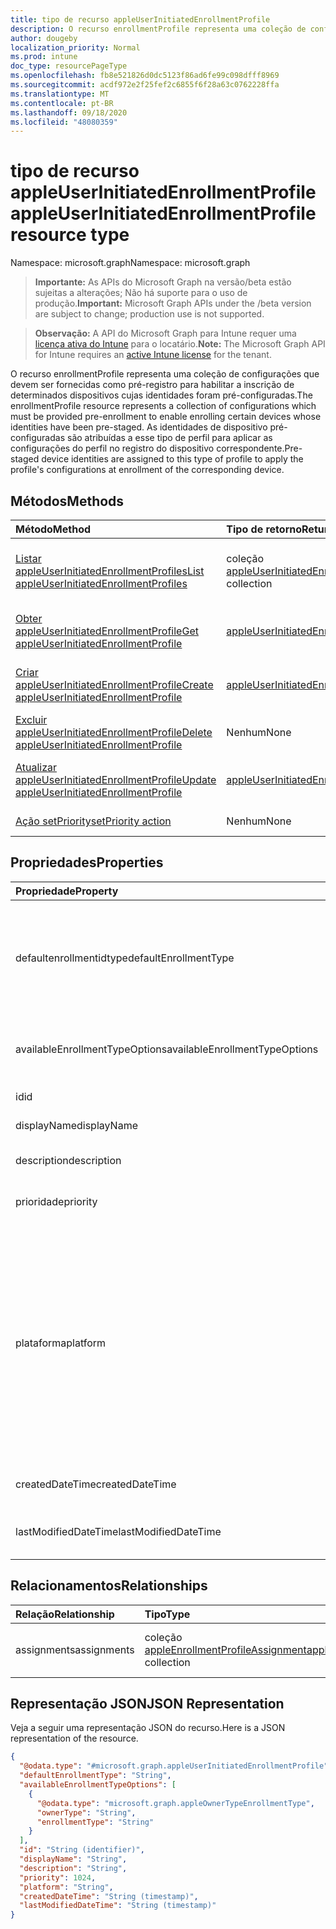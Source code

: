 ```yaml
---
title: tipo de recurso appleUserInitiatedEnrollmentProfile
description: O recurso enrollmentProfile representa uma coleção de configurações que devem ser fornecidas como pré-registro para habilitar a inscrição de determinados dispositivos cujas identidades foram pré-configuradas. As identidades de dispositivo pré-configuradas são atribuídas a esse tipo de perfil para aplicar as configurações do perfil no registro do dispositivo correspondente.
author: dougeby
localization_priority: Normal
ms.prod: intune
doc_type: resourcePageType
ms.openlocfilehash: fb8e521826d0dc5123f86ad6fe99c098dfff8969
ms.sourcegitcommit: acdf972e2f25fef2c6855f6f28a63c0762228ffa
ms.translationtype: MT
ms.contentlocale: pt-BR
ms.lasthandoff: 09/18/2020
ms.locfileid: "48080359"
---
```

# <a name="appleuserinitiatedenrollmentprofile-resource-type"></a><span data-ttu-id="38805-104">tipo de recurso appleUserInitiatedEnrollmentProfile</span><span class="sxs-lookup"><span data-stu-id="38805-104">appleUserInitiatedEnrollmentProfile resource type</span></span>

<span data-ttu-id="38805-105">Namespace: microsoft.graph</span><span class="sxs-lookup"><span data-stu-id="38805-105">Namespace: microsoft.graph</span></span>

> <span data-ttu-id="38805-106">**Importante:** As APIs do Microsoft Graph na versão/beta estão sujeitas a alterações; Não há suporte para o uso de produção.</span><span class="sxs-lookup"><span data-stu-id="38805-106">**Important:** Microsoft Graph APIs under the /beta version are subject to change; production use is not supported.</span></span>

> <span data-ttu-id="38805-107">**Observação:** A API do Microsoft Graph para Intune requer uma [licença ativa do Intune](https://go.microsoft.com/fwlink/?linkid=839381) para o locatário.</span><span class="sxs-lookup"><span data-stu-id="38805-107">**Note:** The Microsoft Graph API for Intune requires an [active Intune license](https://go.microsoft.com/fwlink/?linkid=839381) for the tenant.</span></span>

<span data-ttu-id="38805-108">O recurso enrollmentProfile representa uma coleção de configurações que devem ser fornecidas como pré-registro para habilitar a inscrição de determinados dispositivos cujas identidades foram pré-configuradas.</span><span class="sxs-lookup"><span data-stu-id="38805-108">The enrollmentProfile resource represents a collection of configurations which must be provided pre-enrollment to enable enrolling certain devices whose identities have been pre-staged.</span></span> <span data-ttu-id="38805-109">As identidades de dispositivo pré-configuradas são atribuídas a esse tipo de perfil para aplicar as configurações do perfil no registro do dispositivo correspondente.</span><span class="sxs-lookup"><span data-stu-id="38805-109">Pre-staged device identities are assigned to this type of profile to apply the profile's configurations at enrollment of the corresponding device.</span></span>

## <a name="methods"></a><span data-ttu-id="38805-110">Métodos</span><span class="sxs-lookup"><span data-stu-id="38805-110">Methods</span></span>
|<span data-ttu-id="38805-111">Método</span><span class="sxs-lookup"><span data-stu-id="38805-111">Method</span></span>|<span data-ttu-id="38805-112">Tipo de retorno</span><span class="sxs-lookup"><span data-stu-id="38805-112">Return Type</span></span>|<span data-ttu-id="38805-113">Descrição</span><span class="sxs-lookup"><span data-stu-id="38805-113">Description</span></span>|
|:---|:---|:---|
|[<span data-ttu-id="38805-114">Listar appleUserInitiatedEnrollmentProfiles</span><span class="sxs-lookup"><span data-stu-id="38805-114">List appleUserInitiatedEnrollmentProfiles</span></span>](../api/intune-enrollment-appleuserinitiatedenrollmentprofile-list.md)|<span data-ttu-id="38805-115">coleção [appleUserInitiatedEnrollmentProfile](../resources/intune-enrollment-appleuserinitiatedenrollmentprofile.md)</span><span class="sxs-lookup"><span data-stu-id="38805-115">[appleUserInitiatedEnrollmentProfile](../resources/intune-enrollment-appleuserinitiatedenrollmentprofile.md) collection</span></span>|<span data-ttu-id="38805-116">Listar Propriedades e relações dos objetos [appleUserInitiatedEnrollmentProfile](../resources/intune-enrollment-appleuserinitiatedenrollmentprofile.md) .</span><span class="sxs-lookup"><span data-stu-id="38805-116">List properties and relationships of the [appleUserInitiatedEnrollmentProfile](../resources/intune-enrollment-appleuserinitiatedenrollmentprofile.md) objects.</span></span>|
|[<span data-ttu-id="38805-117">Obter appleUserInitiatedEnrollmentProfile</span><span class="sxs-lookup"><span data-stu-id="38805-117">Get appleUserInitiatedEnrollmentProfile</span></span>](../api/intune-enrollment-appleuserinitiatedenrollmentprofile-get.md)|[<span data-ttu-id="38805-118">appleUserInitiatedEnrollmentProfile</span><span class="sxs-lookup"><span data-stu-id="38805-118">appleUserInitiatedEnrollmentProfile</span></span>](../resources/intune-enrollment-appleuserinitiatedenrollmentprofile.md)|<span data-ttu-id="38805-119">Leia as propriedades e as relações do objeto [appleUserInitiatedEnrollmentProfile](../resources/intune-enrollment-appleuserinitiatedenrollmentprofile.md) .</span><span class="sxs-lookup"><span data-stu-id="38805-119">Read properties and relationships of the [appleUserInitiatedEnrollmentProfile](../resources/intune-enrollment-appleuserinitiatedenrollmentprofile.md) object.</span></span>|
|[<span data-ttu-id="38805-120">Criar appleUserInitiatedEnrollmentProfile</span><span class="sxs-lookup"><span data-stu-id="38805-120">Create appleUserInitiatedEnrollmentProfile</span></span>](../api/intune-enrollment-appleuserinitiatedenrollmentprofile-create.md)|[<span data-ttu-id="38805-121">appleUserInitiatedEnrollmentProfile</span><span class="sxs-lookup"><span data-stu-id="38805-121">appleUserInitiatedEnrollmentProfile</span></span>](../resources/intune-enrollment-appleuserinitiatedenrollmentprofile.md)|<span data-ttu-id="38805-122">Criar um novo objeto [appleUserInitiatedEnrollmentProfile](../resources/intune-enrollment-appleuserinitiatedenrollmentprofile.md) .</span><span class="sxs-lookup"><span data-stu-id="38805-122">Create a new [appleUserInitiatedEnrollmentProfile](../resources/intune-enrollment-appleuserinitiatedenrollmentprofile.md) object.</span></span>|
|[<span data-ttu-id="38805-123">Excluir appleUserInitiatedEnrollmentProfile</span><span class="sxs-lookup"><span data-stu-id="38805-123">Delete appleUserInitiatedEnrollmentProfile</span></span>](../api/intune-enrollment-appleuserinitiatedenrollmentprofile-delete.md)|<span data-ttu-id="38805-124">Nenhum</span><span class="sxs-lookup"><span data-stu-id="38805-124">None</span></span>|<span data-ttu-id="38805-125">Exclui [appleUserInitiatedEnrollmentProfile](../resources/intune-enrollment-appleuserinitiatedenrollmentprofile.md).</span><span class="sxs-lookup"><span data-stu-id="38805-125">Deletes a [appleUserInitiatedEnrollmentProfile](../resources/intune-enrollment-appleuserinitiatedenrollmentprofile.md).</span></span>|
|[<span data-ttu-id="38805-126">Atualizar appleUserInitiatedEnrollmentProfile</span><span class="sxs-lookup"><span data-stu-id="38805-126">Update appleUserInitiatedEnrollmentProfile</span></span>](../api/intune-enrollment-appleuserinitiatedenrollmentprofile-update.md)|[<span data-ttu-id="38805-127">appleUserInitiatedEnrollmentProfile</span><span class="sxs-lookup"><span data-stu-id="38805-127">appleUserInitiatedEnrollmentProfile</span></span>](../resources/intune-enrollment-appleuserinitiatedenrollmentprofile.md)|<span data-ttu-id="38805-128">Atualiza as propriedades de um objeto [appleUserInitiatedEnrollmentProfile](../resources/intune-enrollment-appleuserinitiatedenrollmentprofile.md) .</span><span class="sxs-lookup"><span data-stu-id="38805-128">Update the properties of a [appleUserInitiatedEnrollmentProfile](../resources/intune-enrollment-appleuserinitiatedenrollmentprofile.md) object.</span></span>|
|[<span data-ttu-id="38805-129">Ação setPriority</span><span class="sxs-lookup"><span data-stu-id="38805-129">setPriority action</span></span>](../api/intune-enrollment-appleuserinitiatedenrollmentprofile-setpriority.md)|<span data-ttu-id="38805-130">Nenhum</span><span class="sxs-lookup"><span data-stu-id="38805-130">None</span></span>|<span data-ttu-id="38805-131">Ainda não documentado</span><span class="sxs-lookup"><span data-stu-id="38805-131">Not yet documented</span></span>|

## <a name="properties"></a><span data-ttu-id="38805-132">Propriedades</span><span class="sxs-lookup"><span data-stu-id="38805-132">Properties</span></span>
|<span data-ttu-id="38805-133">Propriedade</span><span class="sxs-lookup"><span data-stu-id="38805-133">Property</span></span>|<span data-ttu-id="38805-134">Tipo</span><span class="sxs-lookup"><span data-stu-id="38805-134">Type</span></span>|<span data-ttu-id="38805-135">Descrição</span><span class="sxs-lookup"><span data-stu-id="38805-135">Description</span></span>|
|:---|:---|:---|
|<span data-ttu-id="38805-136">defaultenrollmentidtype</span><span class="sxs-lookup"><span data-stu-id="38805-136">defaultEnrollmentType</span></span>|[<span data-ttu-id="38805-137">appleUserInitiatedEnrollmentType</span><span class="sxs-lookup"><span data-stu-id="38805-137">appleUserInitiatedEnrollmentType</span></span>](../resources/intune-enrollment-appleuserinitiatedenrollmenttype.md)|<span data-ttu-id="38805-138">O tipo de registro de perfil padrão.</span><span class="sxs-lookup"><span data-stu-id="38805-138">The default profile enrollment type.</span></span> <span data-ttu-id="38805-139">Os valores possíveis são: `unknown`, `device`, `user`.</span><span class="sxs-lookup"><span data-stu-id="38805-139">Possible values are: `unknown`, `device`, `user`.</span></span>|
|<span data-ttu-id="38805-140">availableEnrollmentTypeOptions</span><span class="sxs-lookup"><span data-stu-id="38805-140">availableEnrollmentTypeOptions</span></span>|<span data-ttu-id="38805-141">coleção [appleOwnerTypeEnrollmentType](../resources/intune-enrollment-appleownertypeenrollmenttype.md)</span><span class="sxs-lookup"><span data-stu-id="38805-141">[appleOwnerTypeEnrollmentType](../resources/intune-enrollment-appleownertypeenrollmenttype.md) collection</span></span>|<span data-ttu-id="38805-142">Lista de opções de tipo de registro disponíveis</span><span class="sxs-lookup"><span data-stu-id="38805-142">List of available enrollment type options</span></span>|
|<span data-ttu-id="38805-143">id</span><span class="sxs-lookup"><span data-stu-id="38805-143">id</span></span>|<span data-ttu-id="38805-144">Cadeia de caracteres</span><span class="sxs-lookup"><span data-stu-id="38805-144">String</span></span>|<span data-ttu-id="38805-145">O GUID do objeto.</span><span class="sxs-lookup"><span data-stu-id="38805-145">The GUID for the object</span></span>|
|<span data-ttu-id="38805-146">displayName</span><span class="sxs-lookup"><span data-stu-id="38805-146">displayName</span></span>|<span data-ttu-id="38805-147">Cadeia de caracteres</span><span class="sxs-lookup"><span data-stu-id="38805-147">String</span></span>|<span data-ttu-id="38805-148">Nome do perfil</span><span class="sxs-lookup"><span data-stu-id="38805-148">Name of the profile</span></span>|
|<span data-ttu-id="38805-149">description</span><span class="sxs-lookup"><span data-stu-id="38805-149">description</span></span>|<span data-ttu-id="38805-150">String</span><span class="sxs-lookup"><span data-stu-id="38805-150">String</span></span>|<span data-ttu-id="38805-151">Descrição do perfil</span><span class="sxs-lookup"><span data-stu-id="38805-151">Description of the profile</span></span>|
|<span data-ttu-id="38805-152">prioridade</span><span class="sxs-lookup"><span data-stu-id="38805-152">priority</span></span>|<span data-ttu-id="38805-153">Int32</span><span class="sxs-lookup"><span data-stu-id="38805-153">Int32</span></span>|<span data-ttu-id="38805-154">Prioridade, 0 é a maior</span><span class="sxs-lookup"><span data-stu-id="38805-154">Priority, 0 is highest</span></span>|
|<span data-ttu-id="38805-155">plataforma</span><span class="sxs-lookup"><span data-stu-id="38805-155">platform</span></span>|[<span data-ttu-id="38805-156">devicePlatformType</span><span class="sxs-lookup"><span data-stu-id="38805-156">devicePlatformType</span></span>](../resources/intune-shared-deviceplatformtype.md)|<span data-ttu-id="38805-157">A plataforma do dispositivo.</span><span class="sxs-lookup"><span data-stu-id="38805-157">The platform of the Device.</span></span> <span data-ttu-id="38805-158">Os valores possíveis são: `android`, `androidForWork`, `iOS`, `macOS`, `windowsPhone81`, `windows81AndLater`, `windows10AndLater`, `androidWorkProfile`, `unknown`.</span><span class="sxs-lookup"><span data-stu-id="38805-158">Possible values are: `android`, `androidForWork`, `iOS`, `macOS`, `windowsPhone81`, `windows81AndLater`, `windows10AndLater`, `androidWorkProfile`, `unknown`.</span></span>|
|<span data-ttu-id="38805-159">createdDateTime</span><span class="sxs-lookup"><span data-stu-id="38805-159">createdDateTime</span></span>|<span data-ttu-id="38805-160">DateTimeOffset</span><span class="sxs-lookup"><span data-stu-id="38805-160">DateTimeOffset</span></span>|<span data-ttu-id="38805-161">Hora de criação do perfil</span><span class="sxs-lookup"><span data-stu-id="38805-161">Profile creation time</span></span>|
|<span data-ttu-id="38805-162">lastModifiedDateTime</span><span class="sxs-lookup"><span data-stu-id="38805-162">lastModifiedDateTime</span></span>|<span data-ttu-id="38805-163">DateTimeOffset</span><span class="sxs-lookup"><span data-stu-id="38805-163">DateTimeOffset</span></span>|<span data-ttu-id="38805-164">Hora da última modificação do perfil</span><span class="sxs-lookup"><span data-stu-id="38805-164">Profile last modified time</span></span>|

## <a name="relationships"></a><span data-ttu-id="38805-165">Relacionamentos</span><span class="sxs-lookup"><span data-stu-id="38805-165">Relationships</span></span>
|<span data-ttu-id="38805-166">Relação</span><span class="sxs-lookup"><span data-stu-id="38805-166">Relationship</span></span>|<span data-ttu-id="38805-167">Tipo</span><span class="sxs-lookup"><span data-stu-id="38805-167">Type</span></span>|<span data-ttu-id="38805-168">Descrição</span><span class="sxs-lookup"><span data-stu-id="38805-168">Description</span></span>|
|:---|:---|:---|
|<span data-ttu-id="38805-169">assignments</span><span class="sxs-lookup"><span data-stu-id="38805-169">assignments</span></span>|<span data-ttu-id="38805-170">coleção [appleEnrollmentProfileAssignment](../resources/intune-enrollment-appleenrollmentprofileassignment.md)</span><span class="sxs-lookup"><span data-stu-id="38805-170">[appleEnrollmentProfileAssignment](../resources/intune-enrollment-appleenrollmentprofileassignment.md) collection</span></span>|<span data-ttu-id="38805-171">A lista de atribuições para este perfil.</span><span class="sxs-lookup"><span data-stu-id="38805-171">The list of assignments for this profile.</span></span>|

## <a name="json-representation"></a><span data-ttu-id="38805-172">Representação JSON</span><span class="sxs-lookup"><span data-stu-id="38805-172">JSON Representation</span></span>
<span data-ttu-id="38805-173">Veja a seguir uma representação JSON do recurso.</span><span class="sxs-lookup"><span data-stu-id="38805-173">Here is a JSON representation of the resource.</span></span>
<!-- {
  "blockType": "resource",
  "keyProperty": "id",
  "@odata.type": "microsoft.graph.appleUserInitiatedEnrollmentProfile"
}
-->
``` json
{
  "@odata.type": "#microsoft.graph.appleUserInitiatedEnrollmentProfile",
  "defaultEnrollmentType": "String",
  "availableEnrollmentTypeOptions": [
    {
      "@odata.type": "microsoft.graph.appleOwnerTypeEnrollmentType",
      "ownerType": "String",
      "enrollmentType": "String"
    }
  ],
  "id": "String (identifier)",
  "displayName": "String",
  "description": "String",
  "priority": 1024,
  "platform": "String",
  "createdDateTime": "String (timestamp)",
  "lastModifiedDateTime": "String (timestamp)"
}
```






